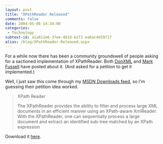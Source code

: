 ```yaml
---
layout: post
title: "XPathReader Released"
comments: false
date: 2004-05-06 14:34:00
categories:
 - Technology
subtext-id: a1a611e6-37ee-481d-b1f1-ea6ac4659717
alias: /blog/XPathReader-Released.aspx
---
```



For a while now there has been a community groundswell of people asking for a sactioned implementation of XPathReader. Both [DonXML](http://donxml.com/allthingstechie/archive/2004/02/26/430.aspx) and [Mark Fussell](http://blogs.msdn.com/mfussell/archive/2004/02/27/80963.aspx) have posted about it. (And asked for a petition to get it implemented.)

Well, I just saw this come through my [MSDN Downloads feed](http://msdn.microsoft.com/aboutmsdn/rss.asp), so I'm guessing their petition idea worked.

> XPath Reader
> 
> The XPathReader provides the ability to filter and process large XML documents in an efficient manner using an XPath-aware XmlReader. With the XPathReader, one can sequentially process a large document and extract an identified sub-tree matched by an XPath expression

Download it [here](http://www.microsoft.com/downloads/details.aspx?familyid=db0c5fae-111d-4b24-b10c-e4cdb13705da&displaylang=en).
